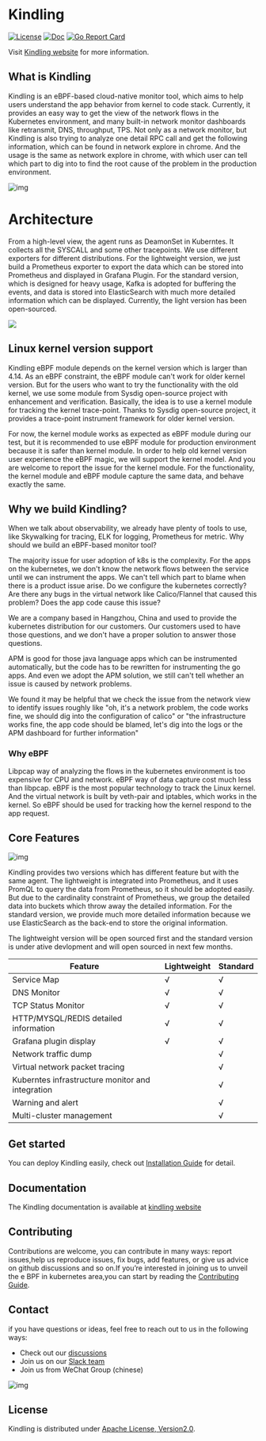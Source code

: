 # Kindling

[![License](https://img.shields.io/badge/license-Apache2.0-blue.svg)](https://github.com/Kindling-project/kindling/blob/main/LICENSE)
[![Doc](https://img.shields.io/badge/docs-latest-green.svg)](http://www.kindling.space:33215/project-1/) 
[![Go Report Card](https://goreportcard.com/badge/github.com/Kindling-project/kindling/collector)](https://goreportcard.com/report/github.com/Kindling-project/kindling/collector)

Visit [Kindling website](http://kindling.harmonycloud.cn/) for more information.

## What is Kindling

Kindling is an eBPF-based cloud-native monitor tool, which aims to help users understand the app behavior from kernel to code stack. Currently, it provides an easy way to get the view of the network flows in the Kubernetes environment, and many built-in network monitor dashboards like retransmit, DNS, throughput, TPS. Not only as a network monitor, but Kindling is also trying to analyze one detail RPC call and get the following information, which can be found in network explore in chrome. And the usage is the same as network explore in chrome, with which user can tell which part to dig into to find the root cause of the problem in the production environment. 

![img](https://cdn.nlark.com/yuque/0/2021/png/749988/1633767195234-af2913c4-75d7-447d-99bb-bd1d815883ae.png)

# Architecture

From a high-level view, the agent runs as DeamonSet in Kuberntes. It collects all the SYSCALL and some other tracepoints. We use different exporters for different distributions. For the lightweight version, we just build a Prometheus exporter to export the data which can be stored into Prometheus and displayed in Grafana Plugin. For the standard version, which is designed for heavy usage, Kafka is adopted for buffering the events, and data is stored into ElasticSearch with much more detailed information which can be displayed. Currently, the light version has been open-sourced. 

![](https://cdn.nlark.com/yuque/0/2021/png/749988/1636076970508-2aa15679-2ab7-4f82-bd58-2ce3832b4550.png)

## Linux kernel version support

Kindling eBPF module depends on the kernel version which is larger than 4.14. As an eBPF constraint,  the eBPF module can't work for older kernel version. But for the users who want to try the functionality with the old kernel, we use some module from Sysdig open-source project with enhancement and verification. Basically, the idea is to use a kernel module for tracking the kernel trace-point. Thanks to Sysdig open-source project, it provides a trace-point instrument framework for older kernel version. 

For now, the kernel module works as expected as eBPF module during our test, but it is recommended to use eBPF module for production environment because it is safer than kernel module. In order to help old kernel version user experience the eBPF magic, we will support the kernel model. And you are welcome to report the issue for the kernel module. For the functionality, the kernel module and eBPF module capture the same data, and behave exactly the same.   

## Why we build Kindling?

When we talk about observability, we already have plenty of tools to use, like Skywalking for tracing, ELK for logging, Prometheus for metric. Why should we build an eBPF-based monitor tool?

The majority issue for user adoption of k8s is the complexity. For the apps on the kubernetes, we don't know the network flows between the service until we can instrument the apps. We can't tell which part to blame when there is a product issue arise. Do we configure the kubernetes correctly? Are there any bugs in the virtual network like Calico/Flannel that caused this problem? Does the app code cause this issue?

We are a company based in Hangzhou, China and used to provide the kubernetes distribution for our customers. Our customers used to have those questions, and we don't have a proper solution to answer those questions.

APM is good for those java language apps which can be instrumented automatically, but the code has to be rewritten for instrumenting the go apps. And even we adopt the APM solution, we still can't tell whether an issue is caused by network problems.

We found it may be helpful that we check the issue from the network view to identify issues roughly like "oh, it's a network problem, the code works fine, we should dig into the configuration of calico" or "the infrastructure works fine, the app code should be blamed, let's dig into the logs or the APM dashboard for further information" 

### Why eBPF

Libpcap way of analyzing the flows in the kubernetes environment is too expensive for CPU and network. eBPF way of data capture cost much less than libpcap. eBPF is the most popular technology to track the Linux kernel. And the virtual network is built by veth-pair and iptables, which works in the kernel. So eBPF should be used for tracking how the kernel respond to the app request.

## Core Features

![img](https://cdn.nlark.com/yuque/0/2022/png/749988/1642572876088-c26396ac-e7bb-44e7-ae0c-cc96f3344cd8.png)

Kindling provides two versions which has different feature but with the same agent. The lightweight is integrated into Prometheus, and it uses PromQL to query the data from Prometheus, so it should be adopted easily. But due to the cardinality constraint of Prometheus, we group the detailed data into buckets which throw away the detailed information. For the standard version, we provide much more detailed information because we use ElasticSearch as the back-end to store the original information. 

The lightweight version will be open sourced first and the standard version is under ative devlopment and will open sourced in next few months. 

| Feature                                          | Lightweight | Standard |
| ------------------------------------------------ | ----------- | -------- |
| Service Map                                      | √           | √        |
| DNS Monitor                                      | √           | √        |
| TCP Status Monitor                               | √           | √        |
| HTTP/MYSQL/REDIS detailed information            | √           | √        |
| Grafana plugin display                           | √           | √        |
| Network traffic dump                             |             | √        |
| Virtual network packet  tracing                  |             | √        |
| Kuberntes infrastructure monitor and integration |             | √        |
| Warning and alert                                |             | √        |
| Multi-cluster management                         |             | √        |

## Get started

You can deploy Kindling easily, check out [Installation Guide](http://www.kindling.space:33215/project-1/doc-3/) for detail.

## Documentation

The Kindling documentation is available at [kindling website]( http://www.kindling.space:33215/project-1/)

## Contributing 

Contributions are welcome, you can contribute in many ways: report issues,help us reproduce issues, fix bugs, add features, or give us advice on github discussions and so on.If you’re interested in joining us to unveil the e BPF  in kubernetes area,you can start by reading the [Contributing Guide](https://github.com/Kindling-project/kindling/blob/main/CONTRIBUTING.md).

## Contact

if  you have questions or ideas, feel free to reach out to us in the following ways:

- Check out our [discussions](https://github.com/Kindling-project/kindling/discussions)
- Join us on our [Slack team](https://kindling-world.slack.com/join/shared_invite/zt-12bdv5kbn-HPajCjB0_CmuvXw~4t_lAw#/shared-invite/email)
- Join us from WeChat Group (chinese)

![img](https://cdn.nlark.com/yuque/0/2022/png/2307576/1643176150105-21390a1c-15e7-4ee4-9f6d-07b1238342d8.png)

## License

Kindling is distributed under [Apache License, Version2.0](https://github.com/Kindling-project/kindling/blob/main/LICENSE).

